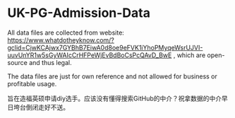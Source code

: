 # UK-PG-Admission-Data

All data files are collected from website: https://www.whatdotheyknow.com/?gclid=CjwKCAjwx7GYBhB7EiwA0d8oe9eFVK1iYhoPMyqeWsrUJVI-uuvUnYR1w5sGyWAIcCrHFPeWjEvBdBoCsPcQAvD_BwE , which are open-source and thus legal.

The data files are just for own reference and not allowed for business or profitable usage.

旨在造福英硕申请diy选手。应该没有懂得搜索GitHub的中介？祝拿数据的中介早日垮台倒闭走好不送。
